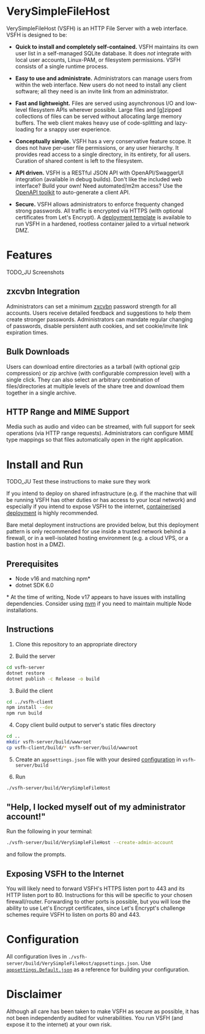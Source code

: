 # VerySimpleFileHost
VerySimpleFileHost (VSFH) is an HTTP File Server with a web interface. VSFH is designed to be:

 - **Quick to install and completely self-contained.** VSFH maintains its own user list in a self-managed SQLite database. It does *not* integrate with local user accounts, Linux-PAM, or filesystem permissions. VSFH consists of a single runtime process.

 - **Easy to use and administrate.** Administrators can manage users from within the web interface. New users do not need to install any client software; all they need is an invite link from an administrator.

  - **Fast and lightweight.** Files are served using asynchronous I/O and low-level filesystem APIs wherever possible. Large files and \[g\]zipped collections of files can be served without allocating large memory buffers. The web client makes heavy use of code-splitting and lazy-loading for a snappy user experience.

  - **Conceptually simple.** VSFH has a very conservative feature scope. It does not have per-user file permissions, or any user hierarchy. It provides read access to a single directory, in its entirety, for all users. Curation of shared content is left to the filesystem.

  - **API driven.** VSFH is a RESTful JSON API with OpenAPI/SwaggerUI integration (available in debug builds). Don't like the included web interface? Build your own! Need automated/m2m access? Use the [OpenAPI toolkit](https://github.com/OpenAPITools/openapi-generator-cli) to auto-generate a client API.

  - **Secure.** VSFH allows administrators to enforce frequenty changed strong passwords. All traffic is encrypted via HTTPS (with optional certificates from Let's Encrypt). A [deployment template](https://github.com/judilsteve/vsfh-podman) is available to run VSFH in a hardened, rootless container jailed to a virtual network DMZ.

# Features
TODO_JU Screenshots

## zxcvbn Integration
Administrators can set a minimum [zxcvbn](https://github.com/dropbox/zxcvbn) password strength for all accounts. Users receive detailed feedback and suggestions to help them create stronger passwords. Administrators can mandate regular changing of passwords, disable persistent auth cookies, and set cookie/invite link expiration times.

## Bulk Downloads
Users can download entire directories as a tarball (with optional gzip compression) or zip archive (with configurable compression level) with a single click. They can also select an arbitrary combination of files/directories at multiple levels of the share tree and download them together in a single archive.

## HTTP Range and MIME Support
Media such as audio and video can be streamed, with full support for seek operations (via HTTP range requests). Administrators can configure MIME type mappings so that files automatically open in the right application.

# Install and Run
TODO_JU Test these instructions to make sure they work

If you intend to deploy on shared infrastructure (e.g. if the machine that will be running VSFH has other duties or has access to your local network) and especially if you intend to expose VSFH to the internet, [containerised deployment](https://github.com/judilsteve/vsfh-podman) is highly recommended.

Bare metal deployment instructions are provided below, but this deployment pattern is only recommended for use inside a trusted network behind a firewall, or in a well-isolated hosting environment (e.g. a cloud VPS, or a bastion host in a DMZ).

## Prerequisites
- Node v16 and matching npm\*
- dotnet SDK 6.0

\* At the time of writing, Node v17 appears to have issues with installing dependencies. Consider using [nvm](https://github.com/nvm-sh/nvm) if you need to maintain multiple Node installations.

## Instructions

1. Clone this repository to an appropriate directory

2. Build the server
```bash
cd vsfh-server
dotnet restore
dotnet publish -c Release -o build
```

3. Build the client
```bash
cd ../vsfh-client
npm install --dev
npm run build
```

4. Copy client build output to server's static files directory
```bash
cd ..
mkdir vsfh-server/build/wwwroot
cp vsfh-client/build/* vsfh-server/build/wwwroot
```

5. Create an `appsettings.json` file with your desired [configuration](#Configuration) in `vsfh-server/build`

6. Run
```bash
./vsfh-server/build/VerySimpleFileHost
```

## "Help, I locked myself out of my administrator account!"
Run the following in your terminal:
```bash
./vsfh-server/build/VerySimpleFileHost --create-admin-account
```
and follow the prompts.

## Exposing VSFH to the Internet
You will likely need to forward VSFH's HTTPS listen port to 443 and its HTTP listen port to 80. Instructions for this will be specific to your chosen firewall/router. Forwarding to other ports is possible, but you will lose the ability to use Let's Encrypt certificates, since Let's Encrypt's challenge schemes require VSFH to listen on ports 80 and 443.

# Configuration
All configuration lives in `./vsfh-server/build/VerySimpleFileHost/appsettings.json`. Use [`appsettings.Default.json`](https://github.com/judilsteve/VerySimpleFileHost/blob/main/vsfh-server/appsettings.Default.json) as a reference for building your configuration.

# Disclaimer
Although all care has been taken to make VSFH as secure as possible, it has not been independently audited for vulnerabilities. You run VSFH (and expose it to the internet) at your own risk.

